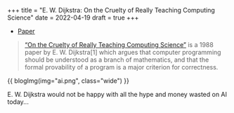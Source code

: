 +++
title = "E. W. Dijkstra: On the Cruelty of Really Teaching Computing Science"
date = 2022-04-19
draft = true 
+++
- [Paper](https://www.cs.utexas.edu/~EWD/transcriptions/EWD10xx/EWD1036.html)

> [“On the Cruelty of Really Teaching Computing Science”](https://en.wikipedia.org/wiki/On_the_Cruelty_of_Really_Teaching_Computer_Science) is a 1988 paper by E. W. Dijkstra[1] which argues that computer programming should be understood as a branch of mathematics, and that the formal provability of a program is a major criterion for correctness.

{{ blogImg(img="ai.png", class="wide") }}

E. W. Dijkstra would not be happy with all the hype and money wasted on AI today...
